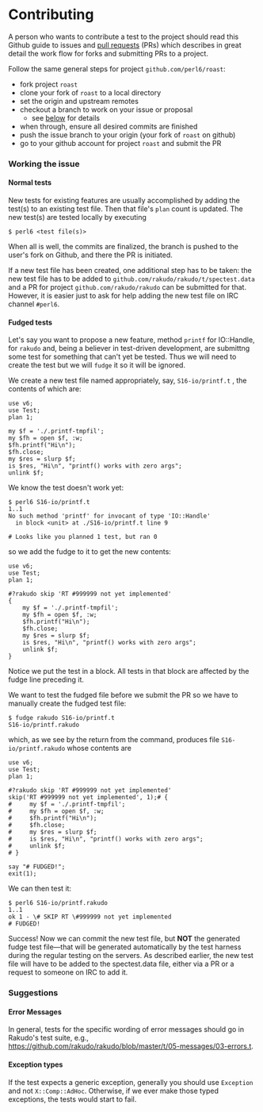 # Contributing

A person who wants to contribute a test to the project should read
this Github guide to
issues and [pull requests](http://help.github.com/categories/collaborating-with-issues-and-pull-requests)
(PRs) which describes in great detail the work flow for forks and
submitting PRs to a project.

Follow the same general steps for project `github.com/perl6/roast`:

- fork project `roast`
- clone your fork of `roast` to a local directory
- set the origin and upstream remotes
- checkout a branch to work on your issue or proposal
  - see [below](#working-the-issue) for details
- when through, ensure all desired commits are finished
- push the issue branch to your origin (your fork of `roast` on github)
- go to your github account for project `roast` and submit the PR

### Working the issue

#### Normal tests

New tests for existing features are usually accomplished by adding
the test(s) to an existing test file. Then that file's `plan` count is
updated.  The new test(s) are tested locally by executing

```perl6
$ perl6 <test file(s)>
```

When all is well, the commits are finalized, the branch is pushed
to the user's fork on Github, and there the PR is initiated.

If a new test file has been created, one additional step has to be
taken: the new test file has to be added to
`github.com/rakudo/rakudo/t/spectest.data` and a PR for project
`github.com/rakudo/rakudo` can be submitted for that. However, it is
easier just to ask for help adding the new test file on IRC channel
`#perl6`.

#### Fudged tests

Let's say you want to propose a new feature, method `printf` for
IO::Handle, for `rakudo` and, being a believer in test-driven
development, are submittng some test for something that can't yet be
tested. Thus we will need to create the test but we will `fudge` it so
it will be ignored.

We create a new test file named appropriately, say, `S16-io/printf.t` ,
the contents of which are:

```perl6
use v6;
use Test;
plan 1;

my $f = './.printf-tmpfil';
my $fh = open $f, :w;
$fh.printf("Hi\n");
$fh.close;
my $res = slurp $f;
is $res, "Hi\n", "printf() works with zero args";
unlink $f;
```

We know the test doesn't work yet:

```perl6
$ perl6 S16-io/printf.t
1..1
No such method 'printf' for invocant of type 'IO::Handle'
  in block <unit> at ./S16-io/printf.t line 9

# Looks like you planned 1 test, but ran 0
```

so we add the fudge to it to get the new contents:

```perl6
use v6;
use Test;
plan 1;

#?rakudo skip 'RT #999999 not yet implemented'
{
    my $f = './.printf-tmpfil';
    my $fh = open $f, :w;
    $fh.printf("Hi\n");
    $fh.close;
    my $res = slurp $f;
    is $res, "Hi\n", "printf() works with zero args";
    unlink $f;
}
```

Notice we put the test in a block.  All tests in that block
are affected by the fudge line preceding it.

We want to test the fudged file before we submit the PR so we have to
manually create the fudged test file:

```perl6
$ fudge rakudo S16-io/printf.t
S16-io/printf.rakudo
```

which, as we see by the return from the command, produces file
`S16-io/printf.rakudo` whose contents are


```perl6
use v6;
use Test;
plan 1;

#?rakudo skip 'RT #999999 not yet implemented'
skip('RT #999999 not yet implemented', 1);# {
#     my $f = './.printf-tmpfil';
#     my $fh = open $f, :w;
#     $fh.printf("Hi\n");
#     $fh.close;
#     my $res = slurp $f;
#     is $res, "Hi\n", "printf() works with zero args";
#     unlink $f;
# }

say "# FUDGED!";
exit(1);
```

We can then test it:

```perl6
$ perl6 S16-io/printf.rakudo
1..1
ok 1 - \# SKIP RT \#999999 not yet implemented
# FUDGED!
```

Success! Now we can commit the new test file, but **NOT** the generated fudge
test file&mdash;that will be generated automatically by the test
harness during the regular testing on the servers. As
described earlier, the new test file will have to be added to the spectest.data
file, either via a PR or a request to someone on IRC to add it.

### Suggestions

#### Error Messages

In general, tests for the specific wording of error messages should go in Rakudo's
test suite, e.g., https://github.com/rakudo/rakudo/blob/master/t/05-messages/03-errors.t.

#### Exception types

If the test expects a generic exception, generally you should use `Exception` and not
`X::Comp::AdHoc`. Otherwise, if we ever make those typed exceptions, the tests would start
to fail.

